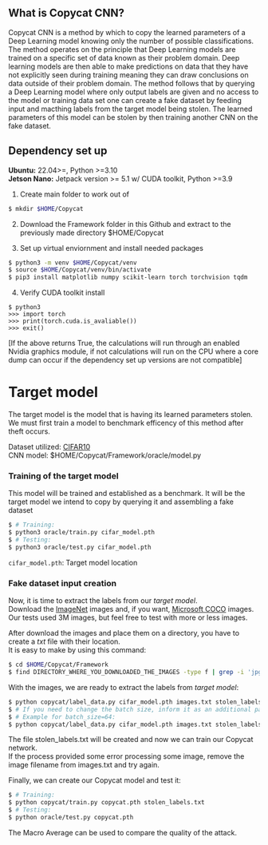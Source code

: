 ## What is Copycat CNN?
Copycat CNN is a method by which to copy the learned parameters of a Deep Learning model knowing only the number of possible classifications. The method operates on the principle that Deep Learning models are trained on a specific set of data known as their problem domain. Deep learning models are then able to make predictions on data that they have not explicitly seen during training meaning they can draw conclusions on data outside of their problem domain. The method follows that by querying a Deep Learning model where only output labels are given and no access to the model or training data set one can create a fake dataset by feeding input and macthing labels from the target model being stolen. The learned parameters of this model can be stolen by then training another CNN on the fake dataset.

## Dependency set up   
__Ubuntu:__ 22.04>=, Python >=3.10   
__Jetson Nano:__ Jetpack version >= 5.1 w/ CUDA toolkit, Python >=3.9   
   
1. Create main folder to work out of
```sh
$ mkdir $HOME/Copycat
```
2. Download the Framework folder in this Github and extract to the previously made directory $HOME/Copycat
   
3. Set up virtual enviornment and install needed packages
```sh
$ python3 -m venv $HOME/Copycat/venv 
$ source $HOME/Copycat/venv/bin/activate
$ pip3 install matplotlib numpy scikit-learn torch torchvision tqdm
```
4. Verify CUDA toolkit install
```
$ python3
>>> import torch
>>> print(torch.cuda.is_avaliable())
>>> exit()
```
[If the above returns True, the calculations will run through an enabled Nvidia graphics module, if not calculations will run on the CPU where a core dump can occur if the dependency set up versions are not compatible]

# Target model
The target model is the model that is having its learned parameters stolen. We must first train a model to benchmark efficency of this method after theft occurs.   

Dataset utilized: [CIFAR10](https://www.cs.toronto.edu/~kriz/cifar.html)    
CNN model: $HOME/Copycat/Framework/oracle/model.py

### Training of the target model
This model will be trained and established as a benchmark. It will be the target model we intend to copy by querying it and assembling a fake dataset
```sh
$ # Training:
$ python3 oracle/train.py cifar_model.pth
$ # Testing:
$ python3 oracle/test.py cifar_model.pth
```
`cifar_model.pth`: Target model location

### Fake dataset input creation   

Now, it is time to extract the labels from our _target model_.<br>
Download the [ImageNet](http://www.image-net.org/) images and, if you want, [Microsoft COCO](https://cocodataset.org) images.<br>
Our tests used 3M images, but feel free to test with more or less images.

After download the images and place them on a directory, you have to create a _txt_ file with their location.<br>
It is easy to make by using this command:
```sh
$ cd $HOME/Copycat/Framework
$ find DIRECTORY_WHERE_YOU_DOWNLOADED_THE_IMAGES -type f | grep -i 'jpg\|jpeg\|png' > images.txt
```

With the images, we are ready to extract the labels from _target model_:
```sh
$ python copycat/label_data.py cifar_model.pth images.txt stolen_labels.txt
$ # If you need to change the batch size, inform it as an additional parameter.
$ # Example for batch_size=64:
$ python copycat/label_data.py cifar_model.pth images.txt stolen_labels.txt 64
```
The file stolen_labels.txt will be created and now we can train our Copycat network.<br>
If the process provided some error processing some image, remove the image filename from images.txt and try again.

Finally, we can create our Copycat model and test it:
```sh
$ # Training:
$ python copycat/train.py copycat.pth stolen_labels.txt
$ # Testing:
$ python oracle/test.py copycat.pth
```

The Macro Average can be used to compare the quality of the attack.
